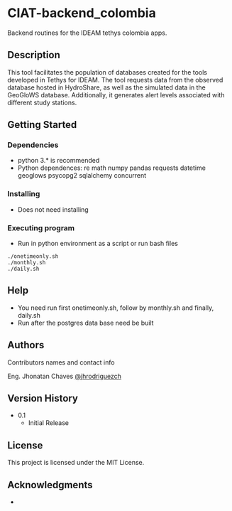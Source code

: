 
# CIAT-backend_colombia

Backend routines for the IDEAM tethys colombia apps.

## Description

This tool facilitates the population of databases created for the tools developed in Tethys for IDEAM. The tool requests data from the observed database hosted in HydroShare, as well as the simulated data in the GeoGloWS database. Additionally, it generates alert levels associated with different study stations.

## Getting Started

### Dependencies

* python 3.* is recommended
* Python dependences:
    re
    math
    numpy
    pandas
    requests
    datetime
    geoglows
    psycopg2
    sqlalchemy
    concurrent

### Installing

* Does not need installing

### Executing program

* Run in python environment as a script or run bash files
```
./onetimeonly.sh
./monthly.sh
./daily.sh
```

## Help

* You need run first onetimeonly.sh, follow by monthly.sh and finally, daily.sh 
* Run after the postgres data base need be built

## Authors

Contributors names and contact info

Eng. Jhonatan Chaves [@jhrodriguezch](https://github.com/jhrodriguezch)

## Version History

* 0.1
    * Initial Release

## License

This project is licensed under the MIT License.

## Acknowledgments

*
 
